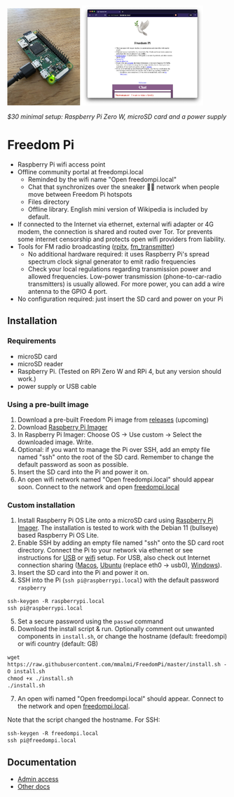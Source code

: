 <img src="./rpi_zero_w.jpg" alt="$30 minimal setup" width="33%"> <img src="./screenshot.png" alt="Community portal" width="55%">

*$30 minimal setup: Raspberry Pi Zero W, microSD card and a power supply*

# Freedom Pi
* Raspberry Pi wifi access point
* Offline community portal at freedompi.local
  * Reminded by the wifi name "Open freedompi.local"
  * Chat that synchronizes over the sneaker 👟👟 network when people move between Freedom Pi hotspots
  * Files directory
  * Offline library. English mini version of Wikipedia is included by default. 
* If connected to the Internet via ethernet, external wifi adapter or 4G modem, the connection is shared and routed over Tor. Tor prevents some internet censorship and protects open wifi providers from liability.
* Tools for FM radio broadcasting ([rpitx](https://github.com/F5OEO/rpitx), [fm_transmitter](https://github.com/markondej/fm_transmitter))
  * No additional hardware required: it uses Raspberry Pi's spread spectrum clock signal generator to emit radio frequencies
  * Check your local regulations regarding transmission power and allowed frequencies. Low-power transmission (phone-to-car-radio transmitters) is usually allowed. For more power, you can add a wire antenna to the GPIO 4 port.
* No configuration required: just insert the SD card and power on your Pi

## Installation

### Requirements
* microSD card
* microSD reader
* Raspberry Pi. (Tested on RPi Zero W and RPi 4, but any version should work.)
* power supply or USB cable

### Using a pre-built image
1. Download a pre-built Freedom Pi image from [releases](https://github.com/mmalmi/FreedomPi/releases) (upcoming)
2. Download [Raspberry Pi Imager](https://www.raspberrypi.com/software/)
3. In Raspberry Pi Imager: Choose OS -> Use custom -> Select the downloaded image. Write.
4. Optional: if you want to manage the Pi over SSH, add an empty file named "ssh" onto the root of the SD card. Remember to change the default password as soon as possible.
5. Insert the SD card into the Pi and power it on.
6. An open wifi network named  "Open freedompi.local" should appear soon. Connect to the network and open [freedompi.local](http://freedompi.local)

### Custom installation
1. Install Raspberry Pi OS Lite onto a microSD card using [Raspberry Pi Imager](https://www.raspberrypi.com/software/). The installation is tested to work with the Debian 11 (bullseye) based Raspberry Pi OS Lite.
2. Enable SSH by adding an empty file named "ssh" onto the SD card root directory. Connect the Pi to your network via ethernet or see instructions for [USB](https://desertbot.io/blog/ssh-into-pi-zero-over-usb) or [wifi](https://www.raspberrypi.com/documentation/computers/configuration.html#setting-up-a-headless-raspberry-pi) setup. For USB, also check out Internet connection sharing ([Macos](https://www.thepolyglotdeveloper.com/2019/07/share-internet-between-macos-raspberry-pi-zero-over-usb/), [Ubuntu](https://help.ubuntu.com/community/Internet/ConnectionSharing) (replace eth0 -> usb0), [Windows](https://www.circuitbasics.com/raspberry-pi-zero-ethernet-gadget/)).
3. Insert the SD card into the Pi and power it on.
4. SSH into the Pi (`ssh pi@raspberrypi.local`) with the default password `raspberry`
```
ssh-keygen -R raspberrypi.local
ssh pi@raspberrypi.local
```
5. Set a secure password using the `passwd` command
6. Download the install script & run. Optionally comment out unwanted components in `install.sh`, or change the hostname (default: freedompi) or wifi country (default: GB) 
```
wget https://raw.githubusercontent.com/mmalmi/FreedomPi/master/install.sh -O install.sh
chmod +x ./install.sh
./install.sh
```
7. An open wifi named "Open freedompi.local" should appear. Connect to the network and open [freedompi.local](http://freedompi.local).

Note that the script changed the hostname. For SSH:
```
ssh-keygen -R freedompi.local
ssh pi@freedompi.local
```

## Documentation
- [Admin access](./public/files/freedom_pi_docs/admin_access.md)
- [Other docs](./public/files/freedom_pi_docs/)

